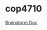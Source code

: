 # cop4710

[Brainstorm Doc](https://fsu-my.sharepoint.com/:w:/r/personal/csm21e_fsu_edu/_layouts/15/Doc.aspx?sourcedoc=%7B4B8CB7F9-3CAF-44DA-A7F9-B190912E027F%7D&file=Project_drafting.docx&wdLOR=c57684336-0F58-5740-AA0A-FAD63D08B57D&fromShare=true&action=default&mobileredirect=true)


